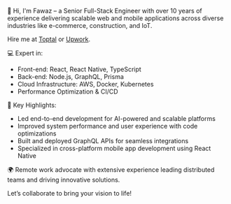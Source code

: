 👋 Hi, I'm Fawaz – a Senior Full-Stack Engineer with over 10 years of experience delivering scalable web and mobile applications across diverse industries like e-commerce, construction, and IoT.

Hire me at [Toptal](https://www.toptal.com/resume/muhammad-fawwaz-orabi) or [Upwork](https://www.upwork.com/freelancers/~01ec5adc9201e6415a).

💻 Expert in:
* Front-end: React, React Native, TypeScript
* Back-end: Node.js, GraphQL, Prisma
* Cloud Infrastructure: AWS, Docker, Kubernetes
* Performance Optimization & CI/CD

🚀 Key Highlights:
* Led end-to-end development for AI-powered and scalable platforms
* Improved system performance and user experience with code optimizations
* Built and deployed GraphQL APIs for seamless integrations
* Specialized in cross-platform mobile app development using React Native


🌍 Remote work advocate with extensive experience leading distributed teams and driving innovative solutions.

Let’s collaborate to bring your vision to life!


